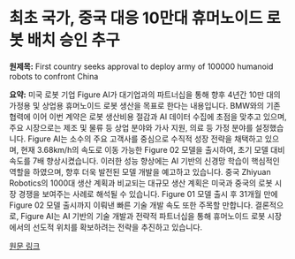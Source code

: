 # 최초 국가, 중국 대응 10만대 휴머노이드 로봇 배치 승인 추구

**원제목:** First country seeks approval to deploy army of 100000 humanoid robots to confront China

**요약:** 미국 로봇 기업 Figure AI가 대기업과의 파트너십을 통해 향후 4년간 10만 대의 가정용 및 상업용 휴머노이드 로봇 생산을 목표로 한다는 내용입니다.  BMW와의 기존 협력에 이어 이번 계약은 로봇 생산비용 절감과 AI 데이터 수집에 초점을 맞추고 있으며,  주요 시장으로는 제조 및 물류 등 상업 분야와 가사 지원, 의료 등 가정 분야를 설정했습니다.  Figure AI는 소수의 주요 고객사를 중심으로 수직적 성장 전략을 채택하고 있으며,  현재 3.68km/h의 속도로 이동 가능한 Figure 02 모델을 출시하여,  초기 모델 대비 속도를 7배 향상시켰습니다.  이러한 성능 향상에는 AI 기반의 신경망 학습이 핵심적인 역할을 하였으며,  향후 더욱 발전된 모델 개발을 예고하고 있습니다.  중국 Zhiyuan Robotics의 1000대 생산 계획과 비교되는 대규모 생산 계획은 미국과 중국의 로봇 시장 경쟁을 보여주는 사례로 해석될 수 있습니다.  Figure 01 모델 출시 후 31개월 만에 Figure 02 모델 출시까지 이뤄낸 빠른 기술 개발 속도 또한 주목할 만합니다.  결론적으로,  Figure AI는 AI 기반의 기술 개발과 전략적 파트너십을 통해 휴머노이드 로봇 시장에서의 선도적 위치를 확보하려는 전략을 추진하고 있습니다.

[원문 링크](https://en.as.com/latest_news/first-country-seeks-approval-to-deploy-army-of-100000-humanoid-robots-to-confront-china-n-2/)
